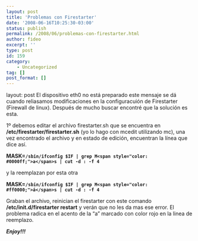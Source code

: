 ```yaml
---
layout: post
title: 'Problemas con Firestarter'
date: '2008-06-16T10:25:30-03:00'
status: publish
permalink: /2008/06/problemas-con-firestarter.html
author: fideo
excerpt: ''
type: post
id: 159
category:
    - Uncategorized
tag: []
post_format: []
---
```

layout: post
El dispositivo eth0 no está preparado este mensaje se dá cuando reliasamos modificaciones en la configuracuión de Firestarter (Firewall de linux). Después de mucho buscar encontré que la solución es esta.

1º debemos editar el archivo firestarter.sh que se encuentra en **/etc/firestarter/firestarter.sh** (yo lo hago con mcedit utilizando mc), una vez encontrado el archivo y en estado de edición, encuentran la línea que dice así.

**MASK=`/sbin/ifconfig $IF | grep M<span style="color: #0000ff;">a</span>s | cut -d : -f 4`**

y la reemplazan por esta otra

**MASK=`/sbin/ifconfig $IF | grep M<span style="color: #ff0000;">á</span>s | cut -d : -f 4`**

Graban el archivo, reinician el firestarter con este comando **/etc/init.d/firestarter restart** y verán que no les da mas ese error. El problema radica en el acento de la “a” marcado con color rojo en la linea de reemplazo.

***Enjoy!!!***